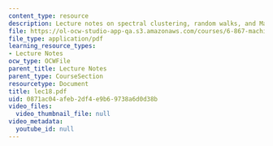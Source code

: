 ```yaml
---
content_type: resource
description: Lecture notes on spectral clustering, random walks, and Markov chains.
file: https://ol-ocw-studio-app-qa.s3.amazonaws.com/courses/6-867-machine-learning-fall-2006/0871ac04afeb2df4e9b69738a6d0d38b_lec18.pdf
file_type: application/pdf
learning_resource_types:
- Lecture Notes
ocw_type: OCWFile
parent_title: Lecture Notes
parent_type: CourseSection
resourcetype: Document
title: lec18.pdf
uid: 0871ac04-afeb-2df4-e9b6-9738a6d0d38b
video_files:
  video_thumbnail_file: null
video_metadata:
  youtube_id: null
---
```

